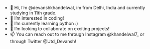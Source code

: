 - 👋 Hi, I’m @devanshkhandelwal, im from Delhi, India and currently studying in 11th grade.
- 👀 I’m interested in coding!
- 🌱 I’m currently learning python :)
- 💞️ I’m looking to collaborate on exciting projects!
- 📫 You can reach out to me through Instagram @khandelwal7_ or through Twitter @Utd_Devansh!

<!---
devanshkhandelwal/devanshkhandelwal is a ✨ special ✨ repository because its `README.md` (this file) appears on your GitHub profile.
You can click the Preview link to take a look at your changes.
--->
